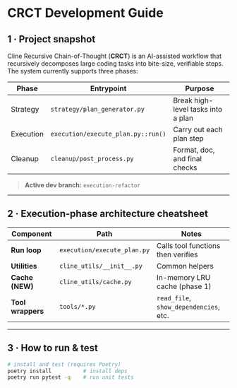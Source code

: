 # CRCT Development Guide

<!-- ────────────────────────────────────────────────────────────── -->
## 1 · Project snapshot
Cline Recursive Chain-of-Thought (**CRCT**) is an AI-assisted workflow that
recursively decomposes large coding tasks into bite-size, verifiable steps.
The system currently supports three phases:

| Phase       | Entrypoint                            | Purpose                               |
|-------------|---------------------------------------|---------------------------------------|
| Strategy    | `strategy/plan_generator.py`          | Break high-level tasks into a plan    |
| Execution   | `execution/execute_plan.py::run()`    | Carry out each plan step              |
| Cleanup     | `cleanup/post_process.py`             | Format, doc, and final checks         |

> **Active dev branch:** `execution-refactor`

---

## 2 · Execution-phase architecture cheatsheet
| Component | Path | Notes |
|-----------|------|-------|
| **Run loop** | `execution/execute_plan.py` | Calls tool functions then verifies |
| **Utilities** | `cline_utils/__init__.py` | Common helpers |
| **Cache (NEW)** | `cline_utils/cache.py` | In-memory LRU cache (phase 1) |
| **Tool wrappers** | `tools/*.py` | `read_file`, `show_dependencies`, etc. |

---

## 3 · How to run & test
```bash
# install and test (requires Poetry)
poetry install          # install deps
poetry run pytest -q    # run unit tests

